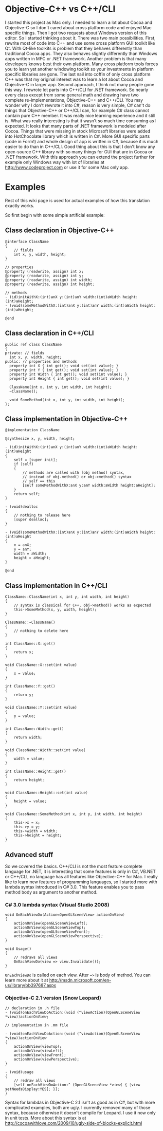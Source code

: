 # Objective-C++ vs C++/CLI #

I started this project as Mac only. I needed to learn a lot about Cocoa and Objective-C so I don't cared about cross platform code and enjoyed Mac specific things.
Then I got two requests about Windows version of this editor. So I started thinking about it. There was two main possibilities. First, rewrite most of code into C++ and use some cross platform GUI toolkit like Qt. With Qt-like toolkits is problem that they behaves differently than traditional Cocoa apps. They also behaves slightly differently than Windows apps written in MFC or .NET framework. Another problem is that many developers knows best their own platform. Many cross platform tools forces you to learn yet another windowing toolkit so your investments in platform specific libraries are gone. The last nail into coffin of only cross platform C++ was that my original interest was to learn a lot about Cocoa and Objective-C in larger app.
Second approach, I think not many people gone this way. I rewrote lot parts into C++/CLI for .NET framework. So nearly every class except from some general math and drawing have two complete re-implementations, Objective-C++ and C++/CLI. You may wonder why I don't rewrote it into C#, reason is very simple, C# can't do things that Objective-C++ or C++/CLI can, for example C# class cannot contain pure C++ member.
It was really nice learning experience and it still is. What was really interesting is that it wasn't so much time consuming as I expected. It looks that many parts of .NET framework is modeled after Cocoa. Things that were missing in stock Microsoft libraries were added into HotChocolate library which is written in C#.
More GUI specific parts (code in Form1) and whole design of app is written in C#, because it is much easier to do than in C++/CLI.
Good thing about this is that I don't know any open-source C++ library with so many things for GUI that are in Cocoa or .NET framework. With this approach you can extend the project further for example only Windows way with lot of libraries at http://www.codeproject.com or use it for some Mac only app.

# Examples #

Rest of this wiki page is used for actual examples of how this translation exactly works.

So first begin with some simple artificial example:

## Class declaration in Objective-C++ ##

```
@interface ClassName
{
    // fields
    int x, y, width, height;
}

// properties
@property (readwrite, assign) int x;
@property (readwrite, assign) int y;
@property (readwrite, assign) int width;
@property (readwrite, assign) int height; 

// methods
- (id)initWithX:(int)anX y:(int)anY width:(int)aWidth height:(int)aHeight;
- (void)someMethodWithX:(int)anX y:(int)anY width:(int)aWidth height:(int)aHeight;

@end
```

## Class declaration in C++/CLI ##

```
public ref class ClassName
{
private: // fields
  int x, y, width, height;
public: // properties and methods
  property int X { int get(); void set(int value); }
  property int Y { int get(); void set(int value); }
  property int Width { int get(); void set(int value); }
  property int Height { int get(); void set(int value); }
  
  ClassName(int x, int y, int width, int height);
  ~ClassName();
  
  void SomeMethod(int x, int y, int width, int height);
};
```

## Class implementation in Objective-C++ ##

```
@implementation ClassName

@synthesize x, y, width, height;

- (id)initWithX:(int)anX y:(int)anY width:(int)aWidth height:(int)aHeight
{
    self = [super init];
    if (self)
    {
        // methods are called with [obj method] syntax, 
        // instead of obj.method() or obj->method() syntax
        // self == this
        [self someMethodWithX:anX y:anY width:aWidth height:aHeight];
    }
    return self;
}

- (void)dealloc
{
    // nothing to release here
    [super dealloc];
}

- (void)someMethodWithX:(int)anX y:(int)anY width:(int)aWidth height:(int)aHeight
{
    x = anX;
    y = anY;
    width = aWidth;
    height = aHeight;
}

@end
```

## Class implementation in C++/CLI ##

```
ClassName::ClassName(int x, int y, int width, int height)
{
    // syntax is classical for C++, obj->method() works as expected
    this->SomeMethod(x, y, width, height);
}

ClassName::~ClassName()
{
    // nothing to delete here
}

int ClassName::X::get()
{
    return x;
}

void ClassName::X::set(int value)
{
    x = value;
}

int ClassName::Y::get()
{
    return y;
}

void ClassName::Y::set(int value)
{
    y = value;
}

int ClassName::Width::get()
{
    return width;
}

void ClassName::Width::set(int value)
{
    width = value;
}

int ClassName::Height::get()
{
    return height;
}

void ClassName::Height::set(int value)
{
    height = value;
}

void ClassName::SomeMethod(int x, int y, int width, int height)
{
    this->x = x;
    this->y = y;
    this->width = width;
    this->height = height;
}

```

## Advanced stuff ##

So we covered the basics. C++/CLI is not the most feature complete language for .NET, it is interesting that some features is only in C#, VB.NET or C++/CLI, no language has all features like Objective-C++ for Mac.
I really like to learn new features of programming languages, so I started more with lambda syntax introduced in C# 3.0. This feature enables you to pass method body as argument to another method.

### C# 3.0 lambda syntax (Visual Studio 2008) ###

```
void OnEachViewDo(Action<OpenGLSceneView> actionOnView)
{
    actionOnView(openGLSceneViewLeft);
    actionOnView(openGLSceneViewTop);
    actionOnView(openGLSceneViewFront);
    actionOnView(openGLSceneViewPerspective);
}

void Usage()
{
    // redraws all views
    OnEachViewDo(view => view.Invalidate());
}
```

`OnEachViewDo` is called on each view. After `=>` is body of method. You can learn more about it at http://msdn.microsoft.com/en-us/library/bb397687.aspx

### Objective-C 2.1 version (Snow Leopard) ###

```
// declaration in .h file
- (void)onEachViewDoAction:(void (^viewAction)(OpenGLSceneView *view))actionOnView;

// implementation in .mm file

- (void)onEachViewDoAction:(void (^viewAction)(OpenGLSceneView *view))actionOnView
{
	actionOnView(viewTop);
	actionOnView(viewLeft);
	actionOnView(viewFront);
	actionOnView(viewPerspective);
}

- (void)usage
{
    // redraw all views
    [self onEachViewDoAction:^ (OpenGLSceneView *view) { [view setNeedsDisplay:YES]; }];
}
```

Syntax for lambdas in Objective-C 2.1 isn't as good as in C#, but with more complicated examples, both are ugly. I currently removed many of those syntax, because otherwise it doesn't compile for Leopard. I use it now only in unit tests. More about this syntax is at http://cocoawithlove.com/2009/10/ugly-side-of-blocks-explicit.html
